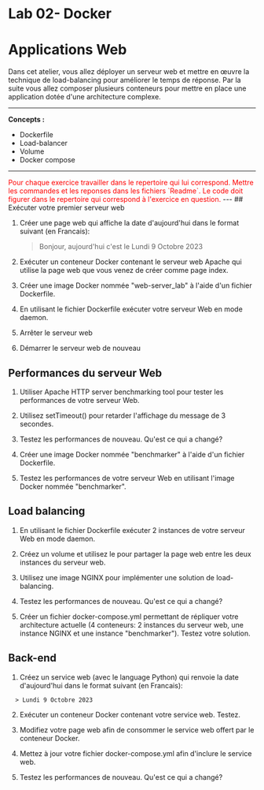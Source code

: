 # Lab 02- Docker

# Applications Web

Dans cet atelier, vous allez déployer un serveur web et mettre en œuvre la technique de load-balancing pour améliorer le temps de réponse. Par la suite vous allez composer plusieurs conteneurs pour mettre en place une application dotée d'une architecture complexe.

---

**Concepts :**

* Dockerfile  
* Load-balancer  
* Volume  
* Docker compose

---
<span style="color:red;">
Pour chaque exercice travailler dans le repertoire qui lui correspond.
Mettre les commandes et les reponses dans les fichiers `Readme`.
Le code doit figurer dans le repertoire qui correspond à l'exercice en question.

</span>
---
## Exécuter votre premier serveur web

   1.  Créer une page web qui affiche la date d'aujourd'hui dans le format suivant  (en Francais):

        > Bonjour, aujourd'hui c'est le Lundi 9 Octobre 2023

   2.  Exécuter un conteneur Docker contenant le serveur web Apache qui utilise la page web que vous venez de créer comme page index.

   3.  Créer une image Docker nommée "web-server\_lab"  à  l'aide d'un fichier Dockerfile.

   4.  En utilisant le fichier Dockerfile exécuter votre serveur Web en mode daemon.

   5.  Arrêter le serveur web

   6.  Démarrer le serveur web de nouveau

## Performances du serveur Web

   1.  Utiliser Apache HTTP server benchmarking tool pour tester les performances de votre serveur Web.

   2.  Utilisez setTimeout() pour retarder l'affichage du message de 3 secondes.

   3.  Testez les performances de nouveau. Qu'est ce qui a changé?

   4.  Créer une image Docker nommée "benchmarker"  à l'aide d'un fichier Dockerfile.

   5.  Testez les performances de votre serveur Web en utilisant l'image Docker nommée "benchmarker".

        
      

## Load balancing

   1.  En utilisant le fichier Dockerfile exécuter 2 instances  de votre serveur Web en mode daemon.

   2.  Créez un volume et utilisez le pour partager la page web entre les deux instances du serveur web.

   3.  Utilisez une image NGINX pour implémenter une solution de load-balancing.

   4.  Testez les performances de nouveau. Qu'est ce qui a changé?

   5.  Créer un fichier docker-compose.yml permettant de répliquer votre architecture actuelle (4 conteneurs: 2 instances du serveur web, une instance NGINX et une instance  "benchmarker"). Testez votre solution.

## Back-end

   1.  Créez un service web (avec le language Python) qui renvoie la date d'aujourd'hui dans le format suivant  (en Francais):

      > Lundi 9 Octobre 2023

   2.  Exécuter un conteneur Docker contenant votre service web. Testez.

   3.  Modifiez votre page web afin de consommer le service web offert par le conteneur Docker.

   4.  Mettez à jour votre fichier docker-compose.yml afin d'inclure le service web.

   5.  Testez les performances de nouveau. Qu'est ce qui a changé?

